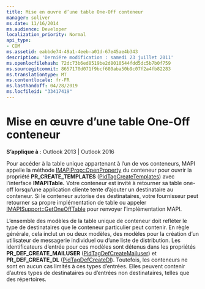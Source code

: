 ```yaml
---
title: Mise en œuvre d’une table One-Off conteneur
manager: soliver
ms.date: 11/16/2014
ms.audience: Developer
localization_priority: Normal
api_type:
- COM
ms.assetid: eabbde74-49a1-4eeb-a01d-67e45ae4b343
description: 'Derniére modification : samedi 23 juillet 2011'
ms.openlocfilehash: 72dc73b6ed8519be2d8010544fdd5dc5b7b0f759
ms.sourcegitcommit: 8657170d071f9bcf680aba50b9c07f2a4fb82283
ms.translationtype: MT
ms.contentlocale: fr-FR
ms.lasthandoff: 04/28/2019
ms.locfileid: "33417419"
---
```

# <a name="implementing-a-container-one-off-table"></a>Mise en œuvre d’une table One-Off conteneur

  
  
**S’applique à** : Outlook 2013 | Outlook 2016 
  
Pour accéder à la table unique appartenant à l’un de vos conteneurs, MAPI appelle la méthode [IMAPIProp::OpenProperty](imapiprop-openproperty.md) du conteneur pour ouvrir la propriété **PR_CREATE_TEMPLATES** ([PidTagCreateTemplates](pidtagcreatetemplates-canonical-property.md)) avec l’interface **IMAPITable.** Votre conteneur est invité à retourner sa table one-off lorsqu’une application cliente tente d’ajouter un destinataire au conteneur. Si le conteneur autorise des destinataires, votre fournisseur peut retourner sa propre implémentation de table ou appeler [IMAPISupport::GetOneOffTable](imapisupport-getoneofftable.md) pour renvoyer l’implémentation MAPI. 
  
L’ensemble des modèles de la table unique de conteneur doit refléter le type de destinataires que le conteneur particulier peut contenir. En règle générale, cela inclut un ou deux modèles, des modèles pour la création d’un utilisateur de messagerie individuel ou d’une liste de distribution. Les identificateurs d’entrée pour ces modèles sont détenus dans les propriétés **PR_DEF_CREATE_MAILUSER** ([PidTagDefCreateMailuser](pidtagdefcreatemailuser-canonical-property.md)) et **PR_DEF_CREATE_DL** ([PidTagDefCreateDl](pidtagdefcreatedl-canonical-property.md)). Toutefois, les conteneurs ne sont en aucun cas limités à ces types d’entrées. Elles peuvent contenir d’autres types de destinataires ou d’entrées non destinataires, telles que des répertoires. 
  

